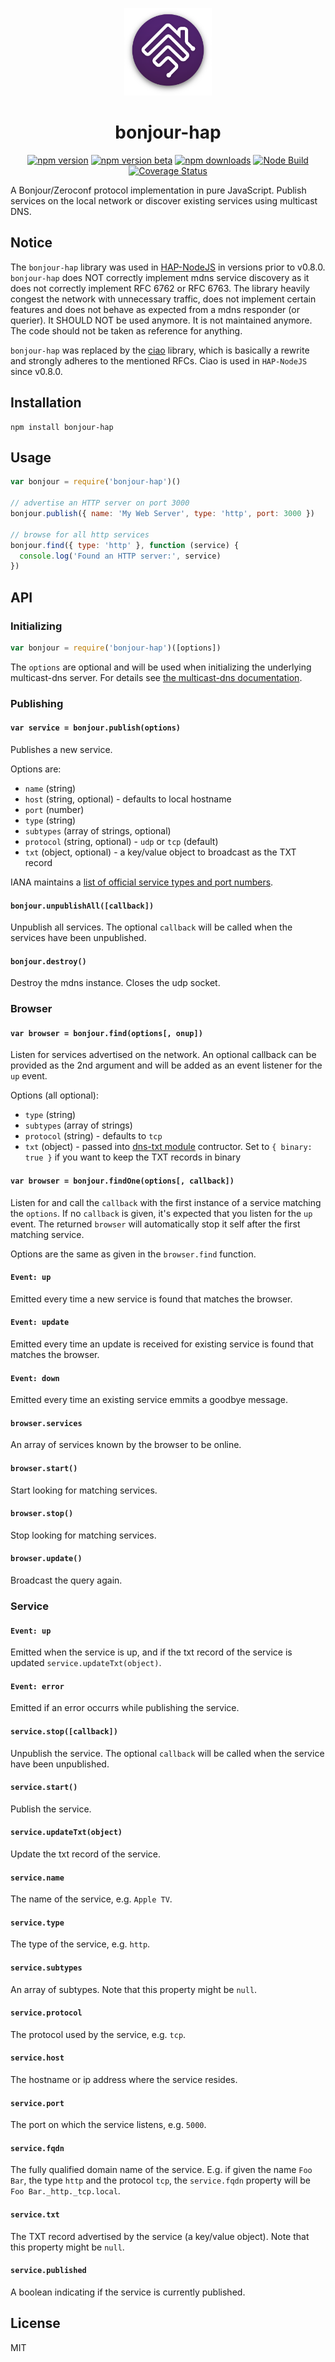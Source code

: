 <p align="center">
  <a href="https://homebridge.io"><img src="https://raw.githubusercontent.com/homebridge/branding/latest/logos/homebridge-color-round-stylized.png" height="140"></a>
</p>
<span align="center">
  
# bonjour-hap
  
  <a href="https://www.npmjs.com/package/bonjour-hap"><img title="npm version" src="https://badgen.net/npm/v/bonjour-hap" ></a>
  <a href="https://www.npmjs.com/package/bonjour-hap/v/beta"><img title="npm version beta" src="https://badgen.net/npm/v/bonjour-hap/beta" ></a>
  <a href="https://www.npmjs.com/package/bonjour-hap"><img title="npm downloads" src="https://badgen.net/npm/dt/bonjour-hap" ></a>
  <a href="https://github.com/homebridge/bonjour/actions/workflows/build.yml"><img title="Node Build" src="https://github.com/homebridge/bonjour/actions/workflows/build.yml/badge.svg" ></a>
  <a href='https://coveralls.io/github/homebridge/bonjour?branch=latest'><img src='https://coveralls.io/repos/github/homebridge/bonjour/badge.svg?branch=latest' alt='Coverage Status' /></a>

</span>

A Bonjour/Zeroconf protocol implementation in pure JavaScript. Publish
services on the local network or discover existing services using
multicast DNS.

## Notice

The `bonjour-hap` library was used in [HAP-NodeJS](https://github.com/homebridge/HAP-NodeJS) in versions
prior to v0.8.0. 
`bonjour-hap` does NOT correctly implement mdns service discovery as it does not correctly implement
RFC 6762 or RFC 6763. The library heavily congest the network with unnecessary traffic, does not implement
certain features and does not behave as expected from a mdns responder (or querier).
It SHOULD NOT be used anymore. It is not maintained anymore. The code should not be taken as reference for anything.

`bonjour-hap` was replaced by the [ciao](https://github.com/homebridge/ciao) library, which is basically a rewrite 
and strongly adheres to the mentioned RFCs. Ciao is used in `HAP-NodeJS` since v0.8.0.

## Installation

```
npm install bonjour-hap
```

## Usage

```js
var bonjour = require('bonjour-hap')()

// advertise an HTTP server on port 3000
bonjour.publish({ name: 'My Web Server', type: 'http', port: 3000 })

// browse for all http services
bonjour.find({ type: 'http' }, function (service) {
  console.log('Found an HTTP server:', service)
})
```

## API

### Initializing

```js
var bonjour = require('bonjour-hap')([options])
```

The `options` are optional and will be used when initializing the
underlying multicast-dns server. For details see [the multicast-dns
documentation](https://github.com/mafintosh/multicast-dns#mdns--multicastdnsoptions).

### Publishing

#### `var service = bonjour.publish(options)`

Publishes a new service.

Options are:

- `name` (string)
- `host` (string, optional) - defaults to local hostname
- `port` (number)
- `type` (string)
- `subtypes` (array of strings, optional)
- `protocol` (string, optional) - `udp` or `tcp` (default)
- `txt` (object, optional) - a key/value object to broadcast as the TXT
  record

IANA maintains a [list of official service types and port
numbers](http://www.iana.org/assignments/service-names-port-numbers/service-names-port-numbers.xhtml).

#### `bonjour.unpublishAll([callback])`

Unpublish all services. The optional `callback` will be called when the
services have been unpublished.

#### `bonjour.destroy()`

Destroy the mdns instance. Closes the udp socket.

### Browser

#### `var browser = bonjour.find(options[, onup])`

Listen for services advertised on the network. An optional callback can
be provided as the 2nd argument and will be added as an event listener
for the `up` event.

Options (all optional):

- `type` (string)
- `subtypes` (array of strings)
- `protocol` (string) - defaults to `tcp`
- `txt` (object) - passed into [dns-txt
  module](https://github.com/watson/dns-txt) contructor. Set to `{
  binary: true }` if you want to keep the TXT records in binary

#### `var browser = bonjour.findOne(options[, callback])`

Listen for and call the `callback` with the first instance of a service
matching the `options`. If no `callback` is given, it's expected that
you listen for the `up` event. The returned `browser` will automatically
stop it self after the first matching service.

Options are the same as given in the `browser.find` function.

#### `Event: up`

Emitted every time a new service is found that matches the browser.

#### `Event: update`

Emitted every time an update is received for existing service is found that matches the browser.

#### `Event: down`

Emitted every time an existing service emmits a goodbye message.

#### `browser.services`

An array of services known by the browser to be online.

#### `browser.start()`

Start looking for matching services.

#### `browser.stop()`

Stop looking for matching services.

#### `browser.update()`

Broadcast the query again.

### Service

#### `Event: up`

Emitted when the service is up, and if the txt record of the service is updated `service.updateTxt(object)`.

#### `Event: error`

Emitted if an error occurrs while publishing the service.

#### `service.stop([callback])`

Unpublish the service. The optional `callback` will be called when the
service have been unpublished.

#### `service.start()`

Publish the service.

#### `service.updateTxt(object)`

Update the txt record of the service.

#### `service.name`

The name of the service, e.g. `Apple TV`.

#### `service.type`

The type of the service, e.g. `http`.

#### `service.subtypes`

An array of subtypes. Note that this property might be `null`.

#### `service.protocol`

The protocol used by the service, e.g. `tcp`.

#### `service.host`

The hostname or ip address where the service resides.

#### `service.port`

The port on which the service listens, e.g. `5000`.

#### `service.fqdn`

The fully qualified domain name of the service. E.g. if given the name
`Foo Bar`, the type `http` and the protocol `tcp`, the `service.fqdn`
property will be `Foo Bar._http._tcp.local`.

#### `service.txt`

The TXT record advertised by the service (a key/value object). Note that
this property might be `null`.

#### `service.published`

A boolean indicating if the service is currently published.

## License

MIT

